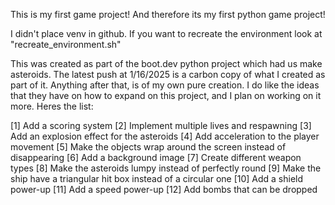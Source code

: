 This is my first game project! And therefore its my first python game project!

I didn't place venv in github. If you want to recreate the environment look at "recreate_environment.sh"


This was created as part of the boot.dev python project which had us make asteroids. The latest push at 1/16/2025 is a carbon copy of what I created as part of it. Anything after that, is of my own pure creation.
I do like the ideas that they have on how to expand on this project, and I plan on working on it more. Heres the list:

[1] Add a scoring system
[2] Implement multiple lives and respawning
[3] Add an explosion effect for the asteroids
[4] Add acceleration to the player movement
[5] Make the objects wrap around the screen instead of disappearing
[6] Add a background image
[7] Create different weapon types
[8] Make the asteroids lumpy instead of perfectly round
[9] Make the ship have a triangular hit box instead of a circular one
[10] Add a shield power-up
[11] Add a speed power-up
[12] Add bombs that can be dropped
